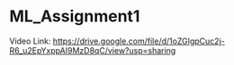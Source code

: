 # ML_Assignment1
Video Link: https://drive.google.com/file/d/1oZGIgpCuc2j-R6_u2EpYxppAI9MzD8qC/view?usp=sharing
 
